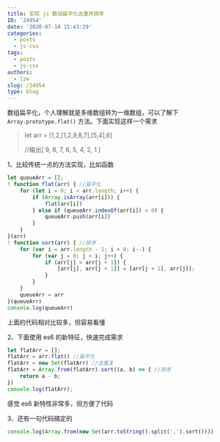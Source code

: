 ```yaml
---
title: 实现 js 数组扁平化去重并排序
ID: '24954'
date: '2020-07-14 15:43:29'
categories:
  - posts
  - js-css
tags:
  - posts
  - js-css
authors:
  - lzw
slug: /24954
type: blog
---
```


<!--truncate-->

数组扁平化，个人理解就是多维数组转为一维数组，可以了解下 `Array.prototype.flat()` 方法。下面实现这样一个需求

> let arr = \[1,2,\[1,2,9,8,7\],\[5,4\],6\]     
> 
> //输出\[ 9, 8, 7, 6, 5, 4, 2, 1 \]

1、比较传统一点的方法实现，比如函数

``` js 
let queueArr = [];
! function flat(arr) { //扁平化
    for (let i = 0; i < arr.length; i++) {
        if (Array.isArray(arr[i])) {
            flat(arr[i])
        } else if (queueArr.indexOf(arr[i]) < 0) {
            queueArr.push(arr[i])
        }
    }
}(arr)
! function sort(arr) { //排序
    for (var i = arr.length - 1; i > 0; i--) {
        for (var j = 0; j < i; j++) {
            if (arr[j] > arr[j + 1]) {
                [arr[j], arr[j + 1]] = [arr[j + 1], arr[j]];
            }
        }
    }
    queueArr = arr
}(queueArr)
console.log(queueArr)
```

上面的代码相对比较多，但容易看懂

2、下面使用 es6 的新特征，快速完成需求

``` js 
let flatArr = [];
flatArr = arr.flat() //扁平化
flatArr = new Set(flatArr) //去重复
flatArr = Array.from(flatArr).sort((a, b) => { //排序
    return a - b;
})
console.log(flatArr);
```

感觉 es6 新特性非常多，但方便了代码

3、还有一句代码搞定的

``` js 
console.log(Array.from(new Set(arr.toString().split(',').sort())))
```
 
 
 
 
 
 
 
 
 
 
 
 
 
 
 
 
 
 
 
 
 
 
 
 
 
